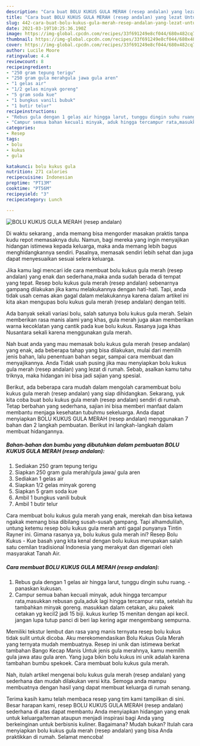 ```yaml
---
description: "Cara buat BOLU KUKUS GULA MERAH (resep andalan) yang lezat Untuk Jualan"
title: "Cara buat BOLU KUKUS GULA MERAH (resep andalan) yang lezat Untuk Jualan"
slug: 442-cara-buat-bolu-kukus-gula-merah-resep-andalan-yang-lezat-untuk-jualan
date: 2021-03-19T10:25:36.190Z
image: https://img-global.cpcdn.com/recipes/33f691249e8cf044/680x482cq70/bolu-kukus-gula-merah-resep-andalan-foto-resep-utama.jpg
thumbnail: https://img-global.cpcdn.com/recipes/33f691249e8cf044/680x482cq70/bolu-kukus-gula-merah-resep-andalan-foto-resep-utama.jpg
cover: https://img-global.cpcdn.com/recipes/33f691249e8cf044/680x482cq70/bolu-kukus-gula-merah-resep-andalan-foto-resep-utama.jpg
author: Lucile Moore
ratingvalue: 4.4
reviewcount: 8
recipeingredient:
- "250 gram tepung terigu"
- "250 gram gula merahgula jawa gula aren"
- "1 gelas air"
- "1/2 gelas minyak goreng"
- "5 gram soda kue"
- "1 bungkus vanili bubuk"
- "1 butir telur"
recipeinstructions:
- "Rebus gula dengan 1 gelas air hingga larut, tunggu dingin suhu ruang. panaskan kukusan."
- "Campur semua bahan kecuali minyak, aduk hingga tercampur rata,masukkan rebusan gula,aduk lagi hingga tercampur rata, setelah itu tambahkan minyak goreng. masukkan dalam cetakan, aku pakek cetakan yg kecil2 jadi 15 biji. kukus kurlep 15 menitan dengan api kecil. jangan lupa tutup panci di beri lap kering agar mengembang sempurna."
categories:
- Resep
tags:
- bolu
- kukus
- gula

katakunci: bolu kukus gula 
nutrition: 271 calories
recipecuisine: Indonesian
preptime: "PT13M"
cooktime: "PT56M"
recipeyield: "3"
recipecategory: Lunch

---
```



![BOLU KUKUS GULA MERAH (resep andalan)](https://img-global.cpcdn.com/recipes/33f691249e8cf044/680x482cq70/bolu-kukus-gula-merah-resep-andalan-foto-resep-utama.jpg)

Di waktu  sekarang , anda memang bisa mengorder masakan praktis tanpa kudu repot memasaknya dulu. Namun, bagi mereka yang ingin menyajikan hidangan istimewa kepada keluarga, maka anda memang lebih bagus menghidangkannya sendiri. Pasalnya, memasak sendiri lebih sehat dan juga dapat menyesuaikan sesuai selera keluarga.

Jika kamu lagi mencari ide cara membuat bolu kukus gula merah (resep andalan) yang enak dan sederhana,maka anda sudah berada di tempat yang tepat. Resep bolu kukus gula merah (resep andalan)  sebenarnya gampang dilakukan jika kamu melakukannya dengan hati-hati. Tapi, anda tidak usah cemas akan gagal dalam melakukannya 
karena dalam artikel ini kita akan mengupas bolu kukus gula merah (resep andalan) dengan teliti.  

Ada banyak sekali variasi bolu, salah satunya bolu kukus gula merah. Selain memberikan rasa manis alami yang khas, gula merah juga akan memberikan warna kecoklatan yang cantik pada kue bolu kukus. Rasanya juga khas Nusantara sekali karena menggunakan gula merah.

Nah buat anda yang mau memasak bolu kukus gula merah (resep andalan) yang enak, ada beberapa tahap yang bisa dilakukan, mulai dari memilih jenis bahan, lalu penentuan bahan segar, sampai cara membuat dan menyajikannya. Anda Tidak usah pusing jika mau menyiapkan bolu kukus gula merah (resep andalan) yang lezat di rumah. Sebab, asalkan kamu  tahu triknya, maka hidangan ini bisa jadi sajian yang spesial.

Berikut, ada beberapa cara mudah dalam mengolah caramembuat bolu kukus gula merah (resep andalan) yang siap dihidangkan. Sekarang, yuk kita coba buat bolu kukus gula merah (resep andalan) sendiri di rumah. Tetap berbahan yang sederhana, sajian ini bisa memberi manfaat dalam membantu menjaga kesehatan tubuhmu sekeluarga. Anda dapat menyiapkan BOLU KUKUS GULA MERAH (resep andalan) menggunakan 7 bahan dan 2 langkah pembuatan. Berikut ini langkah-langkah dalam membuat hidangannya.

<!--inarticleads1-->

##### Bahan-bahan dan bumbu yang dibutuhkan dalam pembuatan BOLU KUKUS GULA MERAH (resep andalan):

1. Sediakan 250 gram tepung terigu
1. Siapkan 250 gram gula merah/gula jawa/ gula aren
1. Sediakan 1 gelas air
1. Siapkan 1/2 gelas minyak goreng
1. Siapkan 5 gram soda kue
1. Ambil 1 bungkus vanili bubuk
1. Ambil 1 butir telur


Cara membuat bolu kukus gula merah yang enak, merekah dan bisa ketawa ngakak memang bisa dibilang susah-susah gampang. Tapi alhamdulilah, untung ketemu resep bolu kukus gula merah anti gagal punyanya Tintin Rayner ini. Gimana rasanya ya, bolu kukus gula merah ini? Resep Bolu Kukus - Kue basah yang kita kenal dengan bolu kukus merupakan salah satu cemilan tradisional Indonesia yang merakyat dan digemari oleh masyarakat Tanah Air. 

<!--inarticleads2-->

##### Cara membuat BOLU KUKUS GULA MERAH (resep andalan):

1. Rebus gula dengan 1 gelas air hingga larut, tunggu dingin suhu ruang. - panaskan kukusan.
1. Campur semua bahan kecuali minyak, aduk hingga tercampur rata,masukkan rebusan gula,aduk lagi hingga tercampur rata, setelah itu tambahkan minyak goreng. masukkan dalam cetakan, aku pakek cetakan yg kecil2 jadi 15 biji. kukus kurlep 15 menitan dengan api kecil. jangan lupa tutup panci di beri lap kering agar mengembang sempurna.


Memiliki tekstur lembut dan rasa yang manis ternyata resep bolu kukus tidak sulit untuk dicoba. Aku merekomendasikan Bolu Kukus Gula Merah yang ternyata mudah membuatnya. Resep ini unik dan istimewa berkat tambahan Bango Kecap Manis Untuk jenis gula merahnya, kamu memilih gula jawa atau gula aren. Yang juga bikin bolu kukus ini unik adalah karena tambahan bumbu spekoek. Cara membuat bolu kukus gula merah. 

Nah, itulah artikel mengenai  bolu kukus gula merah (resep andalan)  yang sederhana dan mudah dilakukan versi kita. Semoga anda mampu membuatnya dengan hasil yang dapat membuat keluarga di rumah senang. 

Terima kasih kamu telah membaca resep yang tim kami tampilkan di sini. Besar harapan kami, resep  BOLU KUKUS GULA MERAH (resep andalan) sederhana di atas dapat membantu Anda menyiapkan hidangan yang enak untuk keluarga/teman ataupun menjadi inspirasi bagi Anda yang berkeinginan untuk berbisnis kuliner. Bagaimana? Mudah bukan? Itulah cara menyiapkan bolu kukus gula merah (resep andalan) yang bisa Anda praktikkan di rumah. Selamat mencoba!


